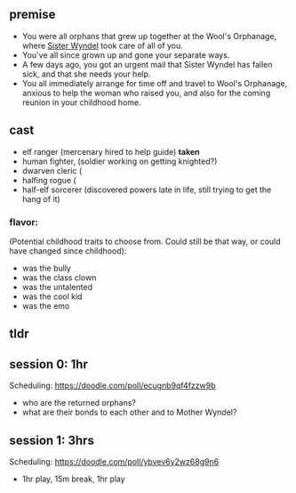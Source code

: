 ## premise
- You were all orphans that grew up together at the Wool's Orphanage, where [Sister Wyndel](https://www.notion.so/Sister-Wyndel-cd048cb2297a4c0e9fdec306dabe81a7) took care of all of you.
- You've all since grown up and gone your separate ways.
- A few days ago, you got an urgent mail that Sister Wyndel has fallen sick, and that she needs your help.
- You all immediately arrange for time off and travel to Wool's Orphanage, anxious to help the woman who raised you, and also for the coming reunion in your childhood home.

## cast
- elf ranger (mercenary hired to help guide) **taken**
- human fighter, (soldier working on getting knighted?)
- dwarven cleric (
- halfing rogue (
- half-elf sorcerer (discovered powers late in life, still trying to get the hang of it)

### flavor: 
(Potential childhood traits to choose from. Could still be that way, or could have changed since childhood):
- was the bully 
- was the class clown
- was the untalented
- was the cool kid
- was the emo

## tldr

## session 0: 1hr
Scheduling: https://doodle.com/poll/ecugnb9qf4fzzw9b
- who are the returned orphans?
- what are their bonds to each other and to Mother Wyndel?

## session 1: 3hrs
Scheduling: https://doodle.com/poll/ybvev6y2wz68g9n6
- 1hr play, 15m break, 1hr play
